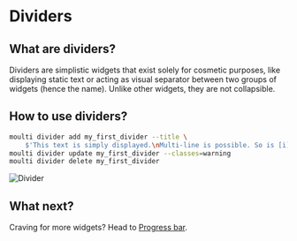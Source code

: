 # Dividers

## What are dividers?

Dividers are simplistic widgets that exist solely for cosmetic purposes, like displaying static text or acting as visual separator between two groups of widgets (hence the name).
Unlike other widgets, they are not collapsible.

## How to use dividers?

```bash
moulti divider add my_first_divider --title \
    $'This text is simply displayed.\nMulti-line is possible. So is [i]rich formatting[/]'
moulti divider update my_first_divider --classes=warning
moulti divider delete my_first_divider
```

![Divider](assets/images/divider.svg)

## What next?

Craving for more widgets? Head to [Progress bar](progressbar.md).
